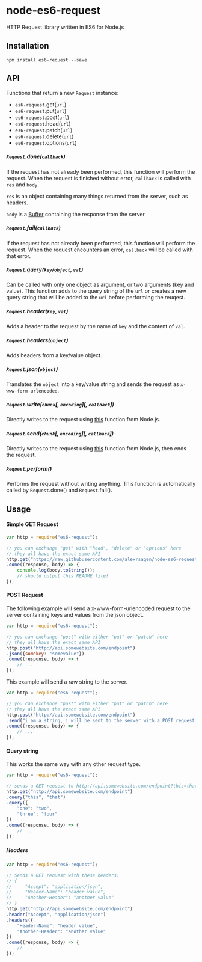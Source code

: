 # node-es6-request
HTTP Request library written in ES6 for Node.js

## Installation
```
npm install es6-request --save
```

## API
Functions that return a new `Request` instance:
* `es6-request`.get(`url`)
* `es6-request`.put(`url`)
* `es6-request`.post(`url`)
* `es6-request`.head(`url`)
* `es6-request`.patch(`url`)
* `es6-request`.delete(`url`)
* `es6-request`.options(`url`)

##### `Request`.done(`callback`)

If the request has not already been performed, this function will perform the request. When the request is finished without error, `callback` is called with `res` and `body`.

`res` is an object containing many things returned from the server, such as headers.

`body` is a [Buffer](https://nodejs.org/api/buffer.html) containing the response from the server

##### `Request`.fail(`callback`)

If the request has not already been performed, this function will perform the request. When the request encounters an error, `callback` will be called with that error.

##### `Request`.query(`key`/`object`, `val`)

Can be called with only one object as argument, or two arguments (key and value). This function adds to the query string of the `url` or creates a new query string that will be added to the `url` before performing the reuqest.

##### `Request`.header(`key`, `val`)

Adds a header to the request by the name of `key` and the content of `val`.

##### `Request`.headers(`object`)

Adds headers from a key/value object.

##### `Request`.json(`object`)

Translates the `object` into a key/value string and sends the request as `x-www-form-urlencoded`.

##### `Request`.write(`chunk`[, `encoding`][, `callback`])

Directly writes to the request using [this](https://nodejs.org/api/http.html#http_request_write_chunk_encoding_callback) function from Node.js.

##### `Request`.send(`chunk`[, `encoding`][, `callback`])

Directly writes to the request using [this](https://nodejs.org/api/http.html#http_request_write_chunk_encoding_callback) function from Node.js, then ends the request.

##### `Request`.perform()

Performs the request without writing anything. This function is automatically called by `Request`.done() and `Request`.fail().

## Usage

#### Simple GET Request
```javascript
var http = require("es6-request");

// you can exchange "get" with "head", "delete" or "options" here
// they all have the exact same API
http.get("https://raw.githubusercontent.com/alexrsagen/node-es6-request/master/README.md")
.done((response, body) => {
    console.log(body.toString());
    // should output this README file!
});
```

#### POST Request
The following example will send a x-www-form-urlencoded request to the server containing keys and values from the json object.
```javascript
var http = require("es6-request");

// you can exchange "post" with either "put" or "patch" here
// they all have the exact same API
http.post("http://api.somewebsite.com/endpoint")
.json({somekey: "somevalue"})
.done((response, body) => {
    // ...
});
```
This example will send a raw string to the server.
```javascript
var http = require("es6-request");

// you can exchange "post" with either "put" or "patch" here
// they all have the exact same API
http.post("http://api.somewebsite.com/endpoint")
.send("i am a string, i will be sent to the server with a POST request.")
.done((response, body) => {
    // ...
});
```

#### Query string
This works the same way with any other request type.
```javascript
var http = require("es6-request");

// sends a GET request to http://api.somewebsite.com/endpoint?this=that&one=two&three=four
http.get("http://api.somewebsite.com/endpoint")
.query("this", "that")
.query({
    "one": "two",
    "three": "four"
})
.done((response, body) => {
    // ...
});
```

##### Headers
```javascript
var http = require("es6-request");

// Sends a GET request with these headers:
// {
//     "Accept": "application/json",
//     "Header-Name": "header value",
//     "Another-Header": "another value"
// }
http.get("http://api.somewebsite.com/endpoint")
.header("Accept", "application/json")
.headers({
    "Header-Name": "header value",
    "Another-Header": "another value"
})
.done((response, body) => {
    // ...
});
```